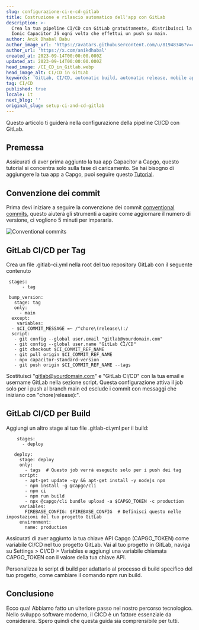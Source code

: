 ```yaml
---
slug: configurazione-ci-e-cd-gitlab
title: Costruzione e rilascio automatico dell'app con GitLab
description: >-
  Crea la tua pipeline CI/CD con GitLab gratuitamente, distribuisci la tua app
  Ionic Capacitor JS ogni volta che effettui un push su main.
author: Anik Dhabal Babu
author_image_url: 'https://avatars.githubusercontent.com/u/81948346?v=4'
author_url: 'https://x.com/anikdhabal'
created_at: 2023-09-14T00:00:00.000Z
updated_at: 2023-09-14T00:00:00.000Z
head_image: /CI_CD_in_Gitlab.webp
head_image_alt: CI/CD in GitLab
keywords: 'GitLab, CI/CD, automatic build, automatic release, mobile app updates'
tag: CI/CD
published: true
locale: it
next_blog: ''
original_slug: setup-ci-and-cd-gitlab
---
```

Questo articolo ti guiderà nella configurazione della pipeline CI/CD con GitLab.

## Premessa

Assicurati di aver prima aggiunto la tua app Capacitor a Capgo, questo tutorial si concentra solo sulla fase di caricamento. Se hai bisogno di aggiungere la tua app a Capgo, puoi seguire questo [Tutorial](https://capgo.app/blog/update-your-capacitor-apps-seamlessly-using-capacitor-updater/).

## Convenzione dei commit

Prima devi iniziare a seguire la convenzione dei commit [conventional commits](https://www.conventionalcommits.org/en/v1.0.0/), questo aiuterà gli strumenti a capire come aggiornare il numero di versione, ci vogliono 5 minuti per impararla.

![Conventional commits](/conventional_commits.webp)

## GitLab CI/CD per Tag

Crea un file .gitlab-ci.yml nella root del tuo repository GitLab con il seguente contenuto

     stages:
          - tag

     bump_version:
       stage: tag
       only:
         - main
      except:
        variables:
      - $CI_COMMIT_MESSAGE =~ /^chore\(release\):/
      script:
       - git config --global user.email "gitlab@yourdomain.com"
       - git config --global user.name "GitLab CI/CD"
       - git checkout $CI_COMMIT_REF_NAME
       - git pull origin $CI_COMMIT_REF_NAME
       - npx capacitor-standard-version
       - git push origin $CI_COMMIT_REF_NAME --tags

Sostituisci "gitlab@yourdomain.com" e "GitLab CI/CD" con la tua email e username GitLab nella sezione script. Questa configurazione attiva il job solo per i push al branch main ed esclude i commit con messaggi che iniziano con "chore(release):".

## GitLab CI/CD per Build

Aggiungi un altro stage al tuo file .gitlab-ci.yml per il build:

        stages:
          - deploy

       deploy:
         stage: deploy
         only:
           - tags  # Questo job verrà eseguito solo per i push dei tag
         script:
           - apt-get update -qy && apt-get install -y nodejs npm
           - npm install -g @capgo/cli
           - npm ci
           - npm run build
           - npx @capgo/cli bundle upload -a $CAPGO_TOKEN -c production
         variables:
           FIREBASE_CONFIG: $FIREBASE_CONFIG  # Definisci questo nelle impostazioni del tuo progetto GitLab
         environment:
           name: production

Assicurati di aver aggiunto la tua chiave API Capgo (CAPGO_TOKEN) come variabile CI/CD nel tuo progetto GitLab. Vai al tuo progetto in GitLab, naviga su Settings > CI/CD > Variables e aggiungi una variabile chiamata CAPGO_TOKEN con il valore della tua chiave API.

Personalizza lo script di build per adattarlo al processo di build specifico del tuo progetto, come cambiare il comando npm run build.

## Conclusione

Ecco qua! Abbiamo fatto un ulteriore passo nel nostro percorso tecnologico. Nello sviluppo software moderno, il CICD è un fattore essenziale da considerare. Spero quindi che questa guida sia comprensibile per tutti.
